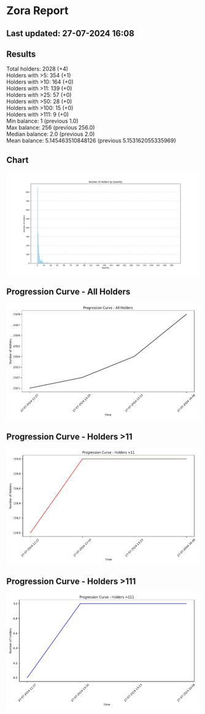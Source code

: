 # Zora Report
## Last updated: 27-07-2024 16:08
## Results
Total holders: 2028 (+4)  
Holders with >5: 354 (+1)  
Holders with >10: 164 (+0)  
Holders with >11: 139 (+0)  
Holders with >25: 57 (+0)  
Holders with >50: 28 (+0)  
Holders with >100: 15 (+0)  
Holders with >111: 9 (+0)  
Min balance: 1 (previous 1.0)  
Max balance: 256 (previous 256.0)  
Median balance: 2.0 (previous 2.0)  
Mean balance: 5.145463510848126 (previous 5.153162055335969)  
## Chart
![Number of Holders by Quantity](holders_by_quantity.png)
## Progression Curve - All Holders
![Progression Curve - All Holders](progression_curve_all.png)
## Progression Curve - Holders >11
![Progression Curve - Holders >11](progression_curve_gt_11.png)
## Progression Curve - Holders >111
![Progression Curve - Holders >111](progression_curve_gt_111.png)
